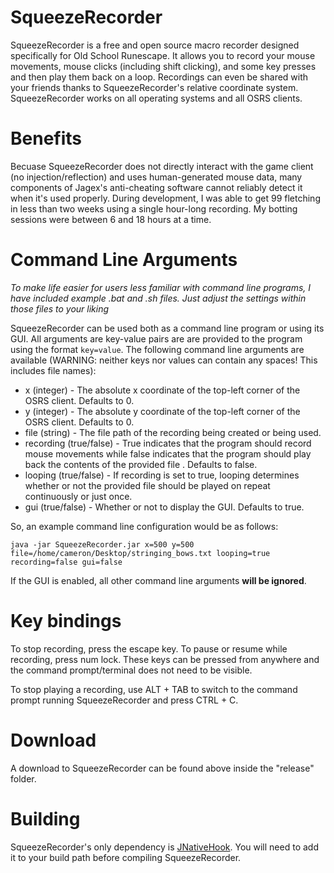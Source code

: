 # SqueezeRecorder

SqueezeRecorder is a free and open source macro recorder designed specifically for Old School Runescape. It allows you to record your mouse movements, mouse clicks (including shift clicking), and some key presses and then play them back on a loop. Recordings can even be shared with your friends thanks to SqueezeRecorder's relative coordinate system. SqueezeRecorder works on all operating systems and all OSRS clients.  

# Benefits

Becuase SqueezeRecorder does not directly interact with the game client (no injection/reflection) and uses human-generated mouse data, many components of Jagex's anti-cheating software cannot reliably detect it when it's used properly. During development, I was able to get 99 fletching in less than two weeks using a single hour-long recording. My botting sessions were between 6 and 18 hours at a time. 

# Command Line Arguments

*To make life easier for users less familiar with command line programs, I have included example .bat and .sh files. Just adjust the settings within those files to your liking*

SqueezeRecorder can be used both as a command line program or using its GUI. All arguments are key-value pairs are are provided to the program using the format ```key=value```. The following command line arguments are available (WARNING: neither keys nor values can contain any spaces! This includes file names):

* x (integer) - The absolute x coordinate of the top-left corner of the OSRS client. Defaults to 0.
* y (integer) - The absolute y coordinate of the top-left corner of the OSRS client. Defaults to 0.
* file (string) - The file path of the recording being created or being used. 
* recording (true/false) - True indicates that the program should record mouse movements while false indicates that the program should play back the contents of the provided file . Defaults to false.
* looping (true/false) - If recording is set to true, looping determines whether or not the provided file should be played on repeat continuously or just once. 
* gui (true/false) - Whether or not to display the GUI. Defaults to true. 

So, an example command line configuration would be as follows:

```
java -jar SqueezeRecorder.jar x=500 y=500 file=/home/cameron/Desktop/stringing_bows.txt looping=true recording=false gui=false
```

If the GUI is enabled, all other command line arguments **will be ignored**. 

# Key bindings

To stop recording, press the escape key. To pause or resume while recording, press num lock. These keys can be pressed from anywhere and the command prompt/terminal does not need to be visible. 

To stop playing a recording, use ALT + TAB to switch to the command prompt running SqueezeRecorder and press CTRL + C. 

# Download

A download to SqueezeRecorder can be found above inside the "release" folder. 


# Building

SqueezeRecorder's only dependency is [JNativeHook](https://github.com/kwhat/jnativehook). You will need to add it to your build path before compiling SqueezeRecorder. 
